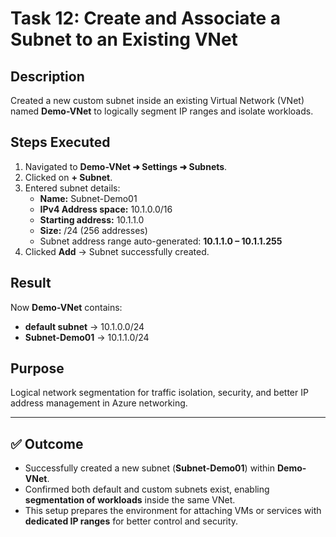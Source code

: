 # Task 12: Create and Associate a Subnet to an Existing VNet

## Description
Created a new custom subnet inside an existing Virtual Network (VNet) named **Demo-VNet** to logically segment IP ranges and isolate workloads.

## Steps Executed
1. Navigated to **Demo-VNet ➜ Settings ➜ Subnets**.  
2. Clicked on **+ Subnet**.  
3. Entered subnet details:  
   - **Name:** Subnet-Demo01  
   - **IPv4 Address space:** 10.1.0.0/16  
   - **Starting address:** 10.1.1.0  
   - **Size:** /24 (256 addresses)  
   - Subnet address range auto-generated: **10.1.1.0 – 10.1.1.255**  
4. Clicked **Add** → Subnet successfully created.

## Result
Now **Demo-VNet** contains:  
- **default subnet** → 10.1.0.0/24  
- **Subnet-Demo01** → 10.1.1.0/24  

## Purpose
Logical network segmentation for traffic isolation, security, and better IP address management in Azure networking.

---

## ✅ Outcome
- Successfully created a new subnet (**Subnet-Demo01**) within **Demo-VNet**.  
- Confirmed both default and custom subnets exist, enabling **segmentation of workloads** inside the same VNet.  
- This setup prepares the environment for attaching VMs or services with **dedicated IP ranges** for better control and security.
